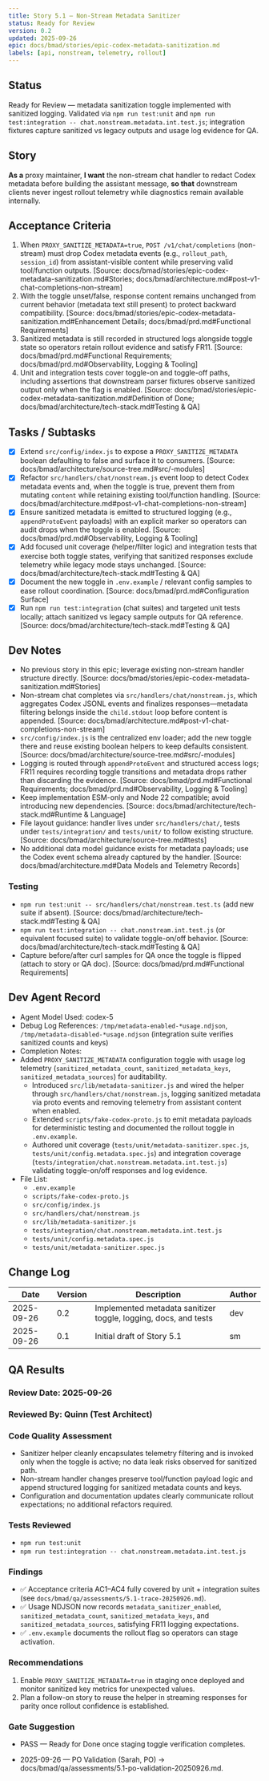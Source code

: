 ```yaml
---
title: Story 5.1 — Non-Stream Metadata Sanitizer
status: Ready for Review
version: 0.2
updated: 2025-09-26
epic: docs/bmad/stories/epic-codex-metadata-sanitization.md
labels: [api, nonstream, telemetry, rollout]
---
```


## Status

Ready for Review — metadata sanitization toggle implemented with sanitized logging. Validated via `npm run test:unit` and `npm run test:integration -- chat.nonstream.metadata.int.test.js`; integration fixtures capture sanitized vs legacy outputs and usage log evidence for QA.

## Story

**As a** proxy maintainer,
**I want** the non-stream chat handler to redact Codex metadata before building the assistant message,
**so that** downstream clients never ingest rollout telemetry while diagnostics remain available internally.

## Acceptance Criteria

1. When `PROXY_SANITIZE_METADATA=true`, `POST /v1/chat/completions` (non-stream) must drop Codex metadata events (e.g., `rollout_path`, `session_id`) from assistant-visible content while preserving valid tool/function outputs. [Source: docs/bmad/stories/epic-codex-metadata-sanitization.md#Stories; docs/bmad/architecture.md#post-v1-chat-completions-non-stream]
2. With the toggle unset/false, response content remains unchanged from current behavior (metadata text still present) to protect backward compatibility. [Source: docs/bmad/stories/epic-codex-metadata-sanitization.md#Enhancement Details; docs/bmad/prd.md#Functional Requirements]
3. Sanitized metadata is still recorded in structured logs alongside toggle state so operators retain rollout evidence and satisfy FR11. [Source: docs/bmad/prd.md#Functional Requirements; docs/bmad/prd.md#Observability, Logging & Tooling]
4. Unit and integration tests cover toggle-on and toggle-off paths, including assertions that downstream parser fixtures observe sanitized output only when the flag is enabled. [Source: docs/bmad/stories/epic-codex-metadata-sanitization.md#Definition of Done; docs/bmad/architecture/tech-stack.md#Testing & QA]

## Tasks / Subtasks

- [x] Extend `src/config/index.js` to expose a `PROXY_SANITIZE_METADATA` boolean defaulting to false and surface it to consumers. [Source: docs/bmad/architecture/source-tree.md#src/-modules]
- [x] Refactor `src/handlers/chat/nonstream.js` event loop to detect Codex metadata events and, when the toggle is true, prevent them from mutating `content` while retaining existing tool/function handling. [Source: docs/bmad/architecture.md#post-v1-chat-completions-non-stream]
- [x] Ensure sanitized metadata is emitted to structured logging (e.g., `appendProtoEvent` payloads) with an explicit marker so operators can audit drops when the toggle is enabled. [Source: docs/bmad/prd.md#Observability, Logging & Tooling]
- [x] Add focused unit coverage (helper/filter logic) and integration tests that exercise both toggle states, verifying that sanitized responses exclude telemetry while legacy mode stays unchanged. [Source: docs/bmad/architecture/tech-stack.md#Testing & QA]
- [x] Document the new toggle in `.env.example` / relevant config samples to ease rollout coordination. [Source: docs/bmad/prd.md#Configuration Surface]
- [x] Run `npm run test:integration` (chat suites) and targeted unit tests locally; attach sanitized vs legacy sample outputs for QA reference. [Source: docs/bmad/architecture/tech-stack.md#Testing & QA]

## Dev Notes

- No previous story in this epic; leverage existing non-stream handler structure directly. [Source: docs/bmad/stories/epic-codex-metadata-sanitization.md#Stories]
- Non-stream chat completes via `src/handlers/chat/nonstream.js`, which aggregates Codex JSONL events and finalizes responses—metadata filtering belongs inside the `child.stdout` loop before content is appended. [Source: docs/bmad/architecture.md#post-v1-chat-completions-non-stream]
- `src/config/index.js` is the centralized env loader; add the new toggle there and reuse existing boolean helpers to keep defaults consistent. [Source: docs/bmad/architecture/source-tree.md#src/-modules]
- Logging is routed through `appendProtoEvent` and structured access logs; FR11 requires recording toggle transitions and metadata drops rather than discarding the evidence. [Source: docs/bmad/prd.md#Functional Requirements; docs/bmad/prd.md#Observability, Logging & Tooling]
- Keep implementation ESM-only and Node 22 compatible; avoid introducing new dependencies. [Source: docs/bmad/architecture/tech-stack.md#Runtime & Language]
- File layout guidance: handler lives under `src/handlers/chat/`, tests under `tests/integration/` and `tests/unit/` to follow existing structure. [Source: docs/bmad/architecture/source-tree.md#tests]
- No additional data model guidance exists for metadata payloads; use the Codex event schema already captured by the handler. [Source: docs/bmad/architecture.md#Data Models and Telemetry Records]

### Testing

- `npm run test:unit -- src/handlers/chat/nonstream.test.ts` (add new suite if absent). [Source: docs/bmad/architecture/tech-stack.md#Testing & QA]
- `npm run test:integration -- chat.nonstream.int.test.js` (or equivalent focused suite) to validate toggle-on/off behavior. [Source: docs/bmad/architecture/tech-stack.md#Testing & QA]
- Capture before/after curl samples for QA once the toggle is flipped (attach to story or QA doc). [Source: docs/bmad/prd.md#Functional Requirements]

## Dev Agent Record

- Agent Model Used: codex-5
- Debug Log References: `/tmp/metadata-enabled-*usage.ndjson`, `/tmp/metadata-disabled-*usage.ndjson` (integration suite verifies sanitized counts and keys)
- Completion Notes:
- Added `PROXY_SANITIZE_METADATA` configuration toggle with usage log telemetry (`sanitized_metadata_count`, `sanitized_metadata_keys`, `sanitized_metadata_sources`) for auditability.
  - Introduced `src/lib/metadata-sanitizer.js` and wired the helper through `src/handlers/chat/nonstream.js`, logging sanitized metadata via proto events and removing telemetry from assistant content when enabled.
  - Extended `scripts/fake-codex-proto.js` to emit metadata payloads for deterministic testing and documented the rollout toggle in `.env.example`.
  - Authored unit coverage (`tests/unit/metadata-sanitizer.spec.js`, `tests/unit/config.metadata.spec.js`) and integration coverage (`tests/integration/chat.nonstream.metadata.int.test.js`) validating toggle-on/off responses and log evidence.
- File List:
  - `.env.example`
  - `scripts/fake-codex-proto.js`
  - `src/config/index.js`
  - `src/handlers/chat/nonstream.js`
  - `src/lib/metadata-sanitizer.js`
  - `tests/integration/chat.nonstream.metadata.int.test.js`
  - `tests/unit/config.metadata.spec.js`
  - `tests/unit/metadata-sanitizer.spec.js`

## Change Log

| Date       | Version | Description                                                     | Author |
| ---------- | ------- | --------------------------------------------------------------- | ------ |
| 2025-09-26 | 0.2     | Implemented metadata sanitizer toggle, logging, docs, and tests | dev    |
| 2025-09-26 | 0.1     | Initial draft of Story 5.1                                      | sm     |

## QA Results

### Review Date: 2025-09-26

### Reviewed By: Quinn (Test Architect)

### Code Quality Assessment

- Sanitizer helper cleanly encapsulates telemetry filtering and is invoked only when the toggle is active; no data leak risks observed for sanitized path.
- Non-stream handler changes preserve tool/function payload logic and append structured logging for sanitized metadata counts and keys.
- Configuration and documentation updates clearly communicate rollout expectations; no additional refactors required.

### Tests Reviewed

- `npm run test:unit`
- `npm run test:integration -- chat.nonstream.metadata.int.test.js`

### Findings

- ✅ Acceptance criteria AC1–AC4 fully covered by unit + integration suites (see `docs/bmad/qa/assessments/5.1-trace-20250926.md`).
- ✅ Usage NDJSON now records `metadata_sanitizer_enabled`, `sanitized_metadata_count`, `sanitized_metadata_keys`, and `sanitized_metadata_sources`, satisfying FR11 logging expectations.
- ✅ `.env.example` documents the rollout flag so operators can stage activation.

### Recommendations

1. Enable `PROXY_SANITIZE_METADATA=true` in staging once deployed and monitor sanitized key metrics for unexpected values.
2. Plan a follow-on story to reuse the helper in streaming responses for parity once rollout confidence is established.

### Gate Suggestion

- PASS — Ready for Done once staging toggle verification completes.

- 2025-09-26 — PO Validation (Sarah, PO) → docs/bmad/qa/assessments/5.1-po-validation-20250926.md.
